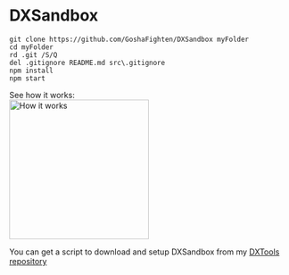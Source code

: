# DXSandbox
```
git clone https://github.com/GoshaFighten/DXSandbox myFolder
cd myFolder
rd .git /S/Q
del .gitignore README.md src\.gitignore
npm install
npm start
```

See how it works:<br >
[<img src="https://camo.githubusercontent.com/c629b7202fce18320af02c90fa040d39e1314e1a/687474703a2f2f636f6e74656e742e73637265656e636173742e636f6d2f75736572732f476f7368615f4669676874656e2f666f6c646572732f4a696e672f6d656469612f39363339363266332d373863622d343131382d393863312d3334633035326562353031642f323031362d30382d30375f303130302e706e67" alt="How it works" data-canonical-src="http://content.screencast.com/users/Gosha_Fighten/folders/Jing/media/963962f3-78cb-4118-98c1-34c052eb501d/2016-08-07_0100.png" width="250">](http://screencast.com/t/prvEdnujH9)

You can get a script to download and setup DXSandbox from my [DXTools repository](https://github.com/GoshaFighten/DXTools/blob/master/GetDXSandbox.bat)

